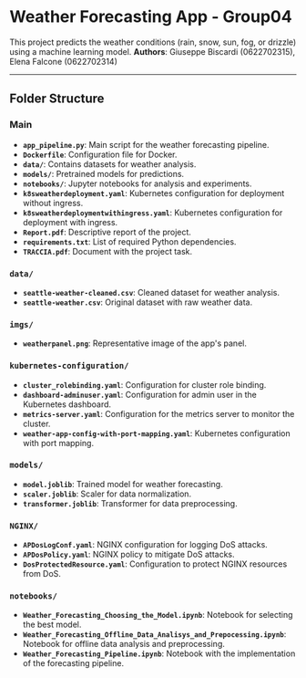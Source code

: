 # Weather Forecasting App - Group04

This project predicts the weather conditions (rain, snow, sun, fog, or drizzle) using a machine learning model.
**Authors**: Giuseppe Biscardi (0622702315), Elena Falcone (0622702314)

---

## Folder Structure

### Main
- **`app_pipeline.py`**: Main script for the weather forecasting pipeline.
- **`Dockerfile`**: Configuration file for Docker.
- **`data/`**: Contains datasets for weather analysis.
- **`models/`**: Pretrained models for predictions.
- **`notebooks/`**: Jupyter notebooks for analysis and experiments.
- **`k8sweatherdeployment.yaml`**: Kubernetes configuration for deployment without ingress.
- **`k8sweatherdeploymentwithingress.yaml`**: Kubernetes configuration for deployment with ingress.
- **`Report.pdf`**: Descriptive report of the project.
- **`requirements.txt`**: List of required Python dependencies.
- **`TRACCIA.pdf`**: Document with the project task.

### `data/`
- **`seattle-weather-cleaned.csv`**: Cleaned dataset for weather analysis.
- **`seattle-weather.csv`**: Original dataset with raw weather data.

### `imgs/`
- **`weatherpanel.png`**: Representative image of the app's panel.

### `kubernetes-configuration/`
- **`cluster_rolebinding.yaml`**: Configuration for cluster role binding.
- **`dashboard-adminuser.yaml`**: Configuration for admin user in the Kubernetes dashboard.
- **`metrics-server.yaml`**: Configuration for the metrics server to monitor the cluster.
- **`weather-app-config-with-port-mapping.yaml`**: Kubernetes configuration with port mapping.

### `models/`
- **`model.joblib`**: Trained model for weather forecasting.
- **`scaler.joblib`**: Scaler for data normalization.
- **`transformer.joblib`**: Transformer for data preprocessing.

### `NGINX/`
- **`APDosLogConf.yaml`**: NGINX configuration for logging DoS attacks.
- **`APDosPolicy.yaml`**: NGINX policy to mitigate DoS attacks.
- **`DosProtectedResource.yaml`**: Configuration to protect NGINX resources from DoS.

### `notebooks/`
- **`Weather_Forecasting_Choosing_the_Model.ipynb`**: Notebook for selecting the best model.
- **`Weather_Forecasting_Offline_Data_Analisys_and_Prepocessing.ipynb`**: Notebook for offline data analysis and preprocessing.
- **`Weather_Forecasting_Pipeline.ipynb`**: Notebook with the implementation of the forecasting pipeline.